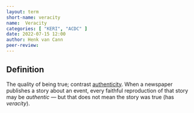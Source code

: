 ```yaml
---
layout: term
short-name: veracity
name:  Veracity
categories: [ "KERI", "ACDC" ]
date: 2022-07-15 12:00
author: Henk van Cann
peer-review:
---
```


## Definition
The quality of being true; contrast [authenticity](authenticity). When a newspaper publishes a story about an event, every faithful reproduction of that story may be *authentic* — but that does not mean the story was true (has *veracity*).